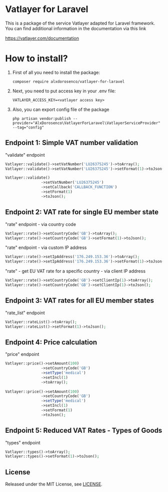 # Vatlayer for Laravel

This is a package of the service Vatlayer adapted for Laravel framework.
You can find additional information in the documentation via this link 

<a href="https://vatlayer.com/documentation">https://vatlayer.com/documentation </a>

# How to install?

1. First of all you need to install the package:
    ```
    composer require alxdorosenco/vatlayer-for-laravel
    ```
2. Next, you need to put access key in your .env file:
    ```
   VATLAYER_ACCESS_KEY=<vatlayer access key>
    ```
3. Also, you can export config file of the package
   ```
   php artisan vendor:publish --provider="AlxDorosenco\VatlayerForLaravel\VatlayerServiceProvider" --tag="config"
   ```

## Endpoint 1: Simple VAT number validation

"validate" endpoint
```php
Vatlayer::validate()->setVatNumber('LU26375245')->toArray();
Vatlayer::validate()->setVatNumber('LU26375245')->setFormat(1)->toJson();
```

```php
Vatlayer::validate()
                ->setVatNumber('LU26375245')
                ->setCallback('CALLBACK_FUNCTION')
                ->setFormat(1)
                ->toJson();
```

## Endpoint 2: VAT rate for single EU member state

"rate" endpoint - via country code
```php
Vatlayer::rate()->setCountryCode('GB')->toArray();
Vatlayer::rate()->setCountryCode('GB')->setFormat(1)->toJson();
```

"rate" endpoint - via custom IP address
```php
Vatlayer::rate()->setIpAddress('176.249.153.36')->toArray();
Vatlayer::rate()->setIpAddress('176.249.153.36')->setFormat(1)->toJson();
```

"rate" - get EU VAT rate for a specific country - via client IP address
```php
Vatlayer::rate()->setCountryCode('GB')->setClientIp(1)->toArray();
Vatlayer::rate()->setCountryCode('GB')->setClientIp(1)->toJson();
```

## Endpoint 3: VAT rates for all EU member states
"rate_list" endpoint
```php
Vatlayer::rateList()->toArray();
Vatlayer::rateList()->setFormat(1)->toJson();
```

## Endpoint 4: Price calculation
"price" endpoint
```php
Vatlayer::price()->setAmount(100)
                ->setCountryCode('GB')
                ->setType('medical')
                ->setIncl(1)
                ->toArray();
                
Vatlayer::price()->setAmount(100)
                ->setCountryCode('GB')
                ->setType('medical')
                ->setIncl(1)
                ->setFormat(1)
                ->toJson();
```

## Endpoint 5: Reduced VAT Rates - Types of Goods
"types" endpoint
```php
Vatlayer::types()->toArray();
Vatlayer::types()->setFormat(1)->toJson();
```

## License
Released under the MIT License, see [LICENSE](LICENSE).

